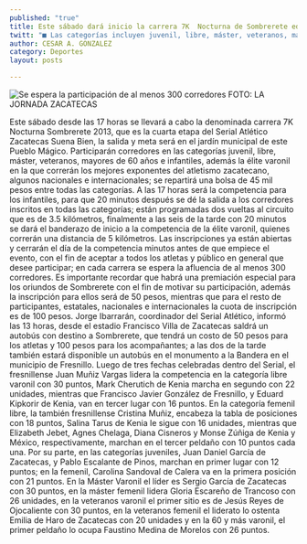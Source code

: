 ```yaml
---
published: "true"
title: Este sábado dará inicio la carrera 7K  Nocturna de Sombrerete edición 2013
twitt: "■ Las categorías incluyen juvenil, libre, máster, veteranos, mayores de 60 años e infantiles "
author: CESAR A. GONZALEZ
category: Deportes
layout: posts

---
```


![Se espera la participación de al menos 300 corredores FOTO: LA JORNADA ZACATECAS](http://i.imgur.com/aPGEvptm.jpg)

Este sábado desde las 17 horas se llevará a cabo la denominada carrera 7K Nocturna Sombrerete 2013, que es la cuarta etapa del Serial Atlético Zacatecas Suena Bien, la salida y meta será en el jardín municipal de este Pueblo Mágico.
Participarán corredores en las categorías juvenil, libre, máster, veteranos, mayores de 60 años e infantiles, además la élite varonil en la que correrán los mejores exponentes del atletismo zacatecano, algunos nacionales e internacionales; se repartirá una bolsa de 45 mil pesos entre todas las categorías.
A las 17 horas será la competencia para los infantiles, para que 20 minutos después se dé la salida a los corredores inscritos en todas las categorías; están programadas dos vueltas al circuito que es de 3.5 kilómetros, finalmente a las seis de la tarde con 20 minutos se dará el banderazo de inicio a la competencia de la élite varonil, quienes correrán una distancia de 5 kilómetros.
Las inscripciones ya están abiertas y cerrarán el día de la competencia minutos antes de que empiece el evento, con el fin de aceptar a todos los atletas y público en general que desee participar; en cada carrera se espera la afluencia de al menos 300 corredores.
Es importante recordar que habrá una premiación especial para los oriundos de Sombrerete con el fin de motivar su participación, además la inscripción para ellos será de 50 pesos, mientras que para el resto de participantes, estatales, nacionales e internacionales la cuota de inscripción es de 100 pesos.
Jorge Ibarrarán, coordinador del Serial Atlético, informó las 13 horas, desde el estadio Francisco Villa de Zacatecas saldrá un autobús con destino a Sombrerete, que tendrá un costo de 50 pesos para los atletas y 100 pesos para los acompañantes; a las dos de la tarde también estará disponible un autobús en el monumento a la Bandera en el municipio de Fresnillo.
Luego de tres fechas celebradas dentro del Serial, el fresnillense Juan Muñiz Vargas lidera la competencia en la categoría libre varonil con 30 puntos, Mark Cherutich de Kenia marcha en segundo con 22 unidades, mientras que Francisco Javier González de Fresnillo, y Eduard Kipkorir de Kenia, van en tercer lugar con 16 puntos.
En la categoría femenil libre, la también fresnillense Cristina Muñiz, encabeza la tabla de posiciones con 18 puntos, Salina Tarus de Kenia le sigue con 16 unidades, mientras que Elizabeth Jebet, Agnes Chelaga, Diana Cisneros y Monse Zúñiga de Kenia y México, respectivamente, marchan en el tercer peldaño con 10 puntos cada una.
Por su parte, en las categorías juveniles, Juan Daniel García de Zacatecas, y Pablo Escalante de Pinos, marchan en primer lugar con 12 puntos; en la femenil, Carolina Sandoval de Calera va en la primera posición con 21 puntos.
En la Máster Varonil el líder es Sergio García de Zacatecas con 30 puntos, en la máster femenil lidera Gloria Escareño de Trancoso con 26 unidades, en la veteranos varonil el primer sitio es de Jesús Reyes de Ojocaliente con 30 puntos, en la veteranos femenil el liderato lo ostenta Emilia de Haro de Zacatecas con 20 unidades y en la 60 y más varonil, el primer peldaño lo ocupa Faustino Medina de Morelos con 26 puntos.
